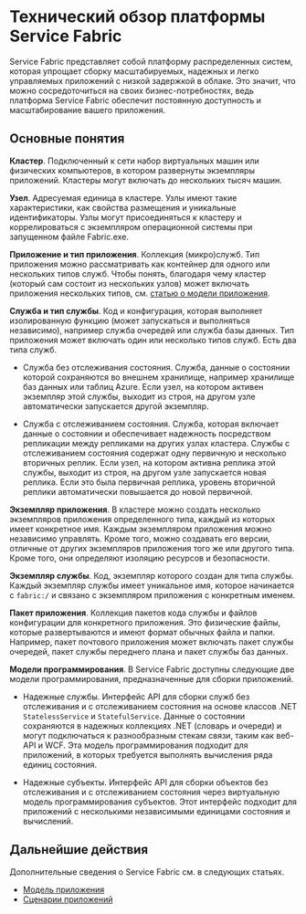 <properties
   pageTitle="Технический обзор"
   description="Технический обзор платформы Service Fabric. Описание основных понятий и обзор архитектуры"
   services="service-fabric"
   documentationCenter=".net"
   authors="msfussell"
   manager="timlt"
   editor="chackdan;subramar"/>

<tags
   ms.service="service-fabric"
   ms.devlang="dotnet"
   ms.topic="article"
   ms.tgt_pltfrm="NA"
   ms.workload="NA"
   ms.date="04/14/2015"
   ms.author="mfussell"/>

# Технический обзор платформы Service Fabric

Service Fabric представляет собой платформу распределенных систем, которая упрощает сборку масштабируемых, надежных и легко управляемых приложений с низкой задержкой в облаке. Это значит, что можно сосредоточиться на своих бизнес-потребностях, ведь платформа Service Fabric обеспечит постоянную доступность и масштабирование вашего приложения.

## Основные понятия

**Кластер**. Подключенный к сети набор виртуальных машин или физических компьютеров, в котором развернуты экземпляры приложений. Кластеры могут включать до нескольких тысяч машин.

**Узел**. Адресуемая единица в кластере. Узлы имеют такие характеристики, как свойства размещения и уникальные идентификаторы. Узлы могут присоединяться к кластеру и коррелироваться с экземпляром операционной системы при запущенном файле Fabric.exe.

**Приложение и тип приложения**. Коллекция (микро)служб. Тип приложения можно рассматривать как контейнер для одного или нескольких типов служб. Чтобы понять, благодаря чему кластер (который сам состоит из нескольких узлов) может включать приложения нескольких типов, см. [статью о модели приложения](service-fabric-application-model.md).

**Служба и тип службы**. Код и конфигурация, которая выполняет изолированную функцию (может запускаться и выполняться независимо), например служба очередей или служба базы данных. Тип приложения может включать один или несколько типов служб. Есть два типа служб.

- Служба без отслеживания состояния. Служба, данные о состоянии которой сохраняются во внешнем хранилище, например хранилище баз данных или таблиц Azure. Если узел, на котором активен экземпляр этой службы, выходит из строя, на другом узле автоматически запускается другой экземпляр.

- Служба с отслеживанием состояния. Служба, которая включает данные о состоянии и обеспечивает надежность посредством репликации между репликами на других узлах кластера. Службы с отслеживанием состояния содержат одну первичную и несколько вторичных реплик. Если узел, на котором активна реплика этой службы, выходит из строя, на другом узле запускается новая реплика. Если это была первичная реплика, уровень вторичной реплики автоматически повышается до новой первичной.

**Экземпляр приложения**. В кластере можно создать несколько экземпляров приложения определенного типа, каждый из которых имеет конкретное имя. Каждым экземпляром приложения можно независимо управлять. Кроме того, можно создавать его версии, отличные от других экземпляров приложения того же или другого типа. Кроме того, они определяют изоляцию ресурсов и безопасности.

**Экземпляр службы**. Код, экземпляр которого создан для типа службы. Каждый экземпляр службы имеет уникальное имя, которое начинается с `fabric:/` и связано с экземпляром приложения с конкретным именем.

**Пакет приложения**. Коллекция пакетов кода службы и файлов конфигурации для конкретного приложения. Это физические файлы, которые развертываются и имеют формат обычных файла и папки. Например, пакет почтового приложения может включать пакет службы очередей, пакет службы переднего плана и пакет службы баз данных.

**Модели программирования**. В Service Fabric доступны следующие две модели программирования, предназначенные для сборки приложений.

- Надежные службы. Интерфейс API для сборки служб без отслеживания и с отслеживанием состояния на основе классов .NET `StatelessService` и `StatefulService`. Данные о состоянии сохраняются в надежных коллекциях .NET (словарь и очереди) и могут подключаться к разнообразным стекам связи, таким как веб-API и WCF. Эта модель программирования подходит для приложений, в которых требуется выполнять вычисления ряда единиц состояния.

- Надежные субъекты. Интерфейс API для сборки объектов без отслеживания и с отслеживанием состояния через виртуальную модель программирования субъектов. Этот интерфейс подходит для приложений с несколькими независимыми единицами состояния и вычислений.

<!--Every topic should have next steps and links to the next logical set of content to keep the customer engaged-->
## Дальнейшие действия
Дополнительные сведения о Service Fabric см. в следующих статьях.

- [Модель приложения](service-fabric-application-model.md)
- [Сценарии приложений](service-fabric-application-scenarios.md)
 

<!---HONumber=August15_HO6-->